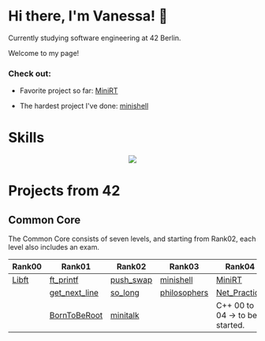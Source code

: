 # Hi there, I'm Vanessa! 🤗
Currently studying software engineering at 42 Berlin.

Welcome to my page!


### Check out:
+ Favorite project so far: [MiniRT](https://github.com/vados-sa/42MiniRT)

+ The hardest project I've done: [minishell](https://github.com/vados-sa/42minishell)


# Skills
<p align="center">
  <a href="https://skillicons.dev">
    <img src="https://skillicons.dev/icons?i=c,git,github,bash,linux,vim,vscode,notion,python" />
  </a>
</p>


# Projects from 42

## Common Core
The Common Core consists of seven levels, and starting from Rank02, each level also includes an exam.

| Rank00        | Rank01        | Rank02        | Rank03        | Rank04        |
|----------------|----------------|----------------|----------------|----------------|
| [Libft](https://github.com/vados-sa/Libft)      | [ft_printf](https://github.com/vados-sa/ft_printf/tree/main)   | [push_swap](https://github.com/vados-sa/push_swap)  | [minishell](https://github.com/vados-sa/42minishell) | [MiniRT](https://github.com/vados-sa/42MiniRT) |
|                | [get_next_line](https://github.com/vados-sa/get_next_line) | [so_long](https://github.com/vados-sa/so_long)   | [philosophers](https://github.com/vados-sa/Philosophers) | [Net_Practice](https://github.com/vados-sa/Net_Practice) |
|                | [BornToBeRoot](https://github.com/vados-sa/BornToBeRoot) | [minitalk](https://github.com/vados-sa/minitalk)   |                 | C++ 00 to 04 -> to be started. |

